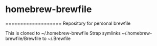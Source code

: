 # homebrew-brewfile
===================
Repository for personal brewfile

This is cloned to ~/.homebrew-brewfile
Strap symlinks ~/.homebrew-brewfile/Brewfile to ~/.Brewfile


